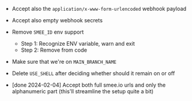 - Accept also the `application/x-www-form-urlencoded` webhook payload
- Accept also empty webhook secrets
- Remove `SMEE_ID` env support
  - Step 1: Recognize ENV variable, warn and exit
  - Step 2: Remove from code
- Make sure that we're on `MAIN_BRANCH_NAME`
- Delete `USE_SHELL` after deciding whether should it remain on or off

- [done 2024-02-04] Accept both full smee.io urls and only the alphanumeric part (this'll streamline the setup quite a bit)
